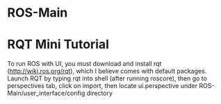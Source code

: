 # ROS-Main

# RQT Mini Tutorial

To run ROS with UI, you must download and install rqt (http://wiki.ros.org/rqt), which I believe comes with default packages. Launch RQT by typing rqt into shell (after running roscore), then go to perspectives tab, click on import, then locate ui.perspective under ROS-Main/user_interface/config directory
